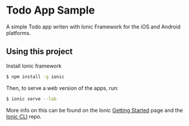 Todo App Sample
=====================

A simple Todo app writen with Ionic Framework for the iOS and Android platforms.

## Using this project

Install Ionic framework
```bash
$ npm install -g ionic
```

Then, to serve a web version of the apps, run:

```bash
$ ionic serve --lab
```

More info on this can be found on the Ionic [Getting Started](http://ionicframework.com/getting-started) page and the [Ionic CLI](https://github.com/driftyco/ionic-cli) repo.
